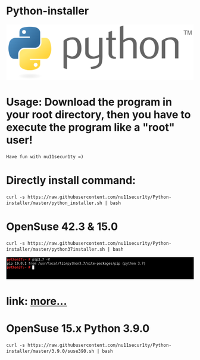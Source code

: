 # Python-installer
![](https://github.com/nu11secur1ty/Python-installer/blob/master/Python_logo_and_wordmark.svg.png)
# Usage: Download the program in your root directory, then you have to execute the program like a "root" user! 
```
Have fun with nu11secur1ty =)
```
# Directly install command:
```
curl -s https://raw.githubusercontent.com/nu11secur1ty/Python-installer/master/python_installer.sh | bash
```
# OpenSuse 42.3 & 15.0
```
curl -s https://raw.githubusercontent.com/nu11secur1ty/Python-installer/master/python37installer.sh | bash
```
![](https://github.com/nu11secur1ty/Python-installer/blob/master/screen/Screenshot%20from%202019-01-29%2010-58-55.png)

# link: [more...](https://github.com/pyenv/pyenv/wiki/common-build-problems)

# OpenSuse 15.x Python 3.9.0
```
curl -s https://raw.githubusercontent.com/nu11secur1ty/Python-installer/master/3.9.0/suse390.sh | bash
```
